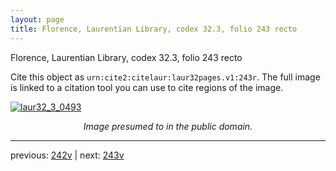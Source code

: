 ```yaml
---
layout: page
title: Florence, Laurentian Library, codex 32.3, folio 243 recto
---
```


Florence, Laurentian Library, codex 32.3, folio 243 recto

Cite this object as `urn:cite2:citelaur:laur32pages.v1:243r`.  The full image is linked to a citation tool you can use to cite regions of the image.

[![laur32_3_0493](http://www.homermultitext.org/iipsrv?IIIF=/project/homer/pyramidal/deepzoom/citelaur/laur32imgs/v1/laur32_3_0493.tif/full/800,/0/default.jpg)](http://www.homermultitext.org/ict2/?urn=urn:cite2:citelaur:laur32imgs.v1:laur32_3_0493) 

<p style="text-align: center; font-style: italic;">Image presumed to in the public domain.</p>

---

previous: [242v](../242v/) | next: [243v](../243v/)